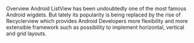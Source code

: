Overview
Android ListView has been undoubtedly one of the most famous Android wigdets. But lately its popularity is being replaced by the rise of Recyclerview which provides Android Developers more flexibility and more extensible framework such as possibility to implement horizontal, vertical and grid layouts.
